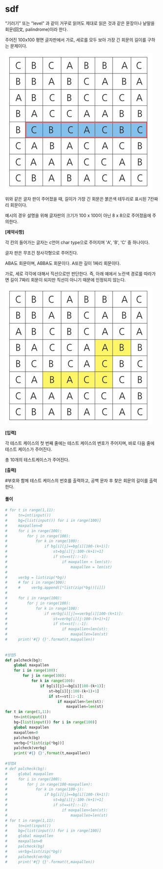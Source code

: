 # sdf

"기러기" 또는 "level" 과 같이 거꾸로 읽어도 제대로 읽은 것과 같은 문장이나 낱말을 회문(回文, palindrome)이라 한다.

주어진 100x100 평면 글자판에서 가로, 세로를 모두 보아 가장 긴 회문의 길이를 구하는 문제이다.
 

![[SW문제해결+기본]+3일차+-+회문+2_그림1](palindrome1.assets/[SW문제해결+기본]+3일차+-+회문+2_그림1.png)


위와 같은 글자 판이 주어졌을 때, 길이가 가장 긴 회문은 붉은색 테두리로 표시된 7칸짜리 회문이다.

예시의 경우 설명을 위해 글자판의 크기가 100 x 100이 아닌 8 x 8으로 주어졌음에 주의한다.

**[제약사항]**

각 칸의 들어가는 글자는 c언어 char type으로 주어지며 'A', 'B', 'C' 중 하나이다.

글자 판은 무조건 정사각형으로 주어진다.

ABA도 회문이며, ABBA도 회문이다. A또한 길이 1짜리 회문이다.

가로, 세로 각각에 대해서 직선으로만 판단한다. 즉, 아래 예에서 노란색 경로를 따라가면 길이 7짜리 회문이 되지만 직선이 아니기 때문에 인정되지 않는다. 
 

![[SW문제해결+기본]+3일차+-+회문+2_그림2](palindrome1.assets/[SW문제해결+기본]+3일차+-+회문+2_그림2.png)


**[입력]**

각 테스트 케이스의 첫 번째 줄에는 테스트 케이스의 번호가 주어지며, 바로 다음 줄에 테스트 케이스가 주어진다.

총 10개의 테스트케이스가 주어진다.

**[출력]**

\#부호와 함께 테스트 케이스의 번호를 출력하고, 공백 문자 후 찾은 회문의 길이를 출력한다.



#### 풀이

```python
# for t in range(1,11):
#     tn=int(input())
#     bg=[list(input()) for i in range(100)]
#     maxpallen=0
#     for i in range(100):
#         for j in range(100):
#             for k in range(100):
#                 if bg[i][j]==bg[i][100-(k+1)]:
#                     st=bg[i][j:100-(k+1)+1]
#                     if st==st[::-1]:
#                         if maxpallen < len(st):
#                             maxpallen = len(st)
#
#     verbg = list(zip(*bg))
#     # for i in range(100):
#     #     verbg.append([*list(zip(*bg))[i]])
#
#     for i in range(100):
#         for j in range(100):
#             for k in range(100):
#                 if verbg[i][j]==verbg[i][100-(k+1)]:
#                     st=verbg[i][j:100-(k+1)+1]
#                     if st==st[::-1]:
#                         if maxpallen<len(st):
#                             maxpallen=len(st)
#     print('#{} {}'.format(t,maxpallen))


#방법5
def palcheck(bg):
    global maxpallen
    for i in range(100):
        for j in range(100):
            for k in range(100):
                if bg[i][j]==bg[i][100-(k+1)]:
                    st=bg[i][j:100-(k+1)+1]
                    if st==st[::-1]:
                        if maxpallen<len(st):
                            maxpallen=len(st)
for t in range(1,11):
    tn=int(input())
    bg=[list(input()) for i in range(100)]
    global maxpallen
    maxpallen=0
    palcheck(bg)
    verbg=[*list(zip(*bg))]
    palcheck(verbg)
    print('#{} {}'.format(t,maxpallen))

#방법4
# def palcheck(bg):
#     global maxpallen
#     for i in range(100):
#         for j in range(100-maxpallen):
#             for k in range(100-j):
#                 if bg[i][j]==bg[i][100-(k+1)]:
#                     st=bg[i][j:100-(k+1)+1]
#                     if st==st[::-1]:
#                         if maxpallen<len(st):
#                             maxpallen=len(st)
# for t in range(1,11):
#     tn=int(input())
#     bg=[list(input()) for i in range(100)]
#     global maxpallen
#     maxpallen=0
#     palcheck(bg)
#     verbg=list(zip(*bg))
#     palcheck(verbg)
#     print('#{} {}'.format(t,maxpallen))
```

